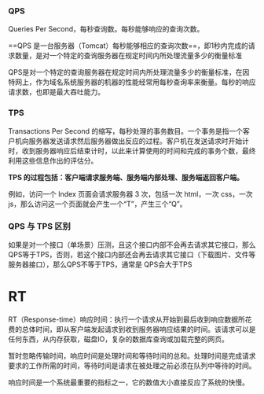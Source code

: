 ### **QPS**

Queries Per Second，每秒查询数。每秒能够响应的查询次数。

==QPS 是一台服务器（Tomcat）每秒能够相应的查询次数==，即1秒内完成的请求数量，是对一个特定的查询服务器在规定时间内所处理流量多少的衡量标准

QPS是对一个特定的查询服务器在规定时间内所处理流量多少的衡量标准，在因特网上，作为域名系统服务器的机器的性能经常用每秒查询率来衡量。每秒的响应请求数，也即是最大吞吐能力。

### **TPS**

Transactions Per Second 的缩写，每秒处理的事务数目。一个事务是指一个客户机向服务器发送请求然后服务器做出反应的过程。客户机在发送请求时开始计时，收到服务器响应后结束计时，以此来计算使用的时间和完成的事务个数，最终利用这些信息作出的评估分。

**TPS 的过程包括：客户端请求服务端、服务端内部处理、服务端返回客户端。**

例如，访问一个 Index 页面会请求服务器 3 次，包括一次 html，一次 css，一次 js，那么访问这一个页面就会产生一个“T”，产生三个“Q”。

### **QPS 与 TPS 区别**

如果是对一个接口（单场景）压测，且这个接口内部不会再去请求其它接口，那么QPS等于TPS，否则，若这个接口内部还会再去请求其它接口（下载图片、文件等服务器接口），那么QPS不等于TPS，通常是 QPS会大于TPS

# RT

RT（Response-time）响应时间：执行一个请求从开始到最后收到响应数据所花费的总体时间，即从客户端发起请求到收到服务器响应结果的时间。该请求可以是任何东西，从内存获取，磁盘IO，复杂的数据库查询或加载完整的网页。

暂时忽略传输时间，响应时间是处理时间和等待时间的总和。处理时间是完成请求要求的工作所需的时间，等待时间是请求在被处理之前必须在队列中等待的时间。

响应时间是一个系统最重要的指标之一，它的数值大小直接反应了系统的快慢。